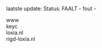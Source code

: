 laatste update: 
Status: FAALT - fout - 
<div class="service R">www</div><div class="service R">keyc</div><div class="service R">loxia.nl</div><div class="service G">rigd-loxia.nl</div>